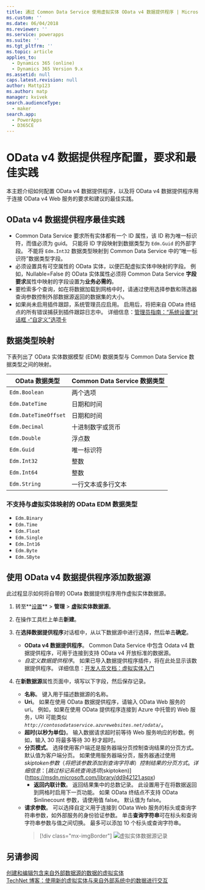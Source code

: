 ```yaml
---
title: 通过 Common Data Service 使用虚拟实体 OData v4 数据提供程序 | MicrosoftDocs
ms.custom: ''
ms.date: 06/04/2018
ms.reviewer: ''
ms.service: powerapps
ms.suite: ''
ms.tgt_pltfrm: ''
ms.topic: article
applies_to:
  - Dynamics 365 (online)
  - Dynamics 365 Version 9.x
ms.assetid: null
caps.latest.revision: null
author: Mattp123
ms.author: matp
manager: kvivek
search.audienceType:
  - maker
search.app:
  - PowerApps
  - D365CE
---
```


# <a name="odata-v4-data-provider-configuration-requirements-and-best-practices"></a>OData v4 数据提供程序配置，要求和最佳实践

本主题介绍如何配置 OData v4 数据提供程序，以及将 OData v4 数据提供程序用于连接 OData v4 Web 服务的要求和建议的最佳实践。 

## <a name="odata-v4-data-provider-best-practices"></a>OData v4 数据提供程序最佳实践

- Common Data Service 要求所有实体都有一个 ID 属性，该 ID 称为唯一标识符，而值必须为 guid。  只能将 ID 字段映射到数据类型为 `Edm.Guid` 的外部字段。  不能将 `Edm.Int32` 数据类型映射到 Common Data Service 中的“唯一标识符”数据类型字段。
-  必须设置具有可空属性的 OData 实体，以便匹配虚拟实体中映射的字段。 例如，Nullable=False 的 OData 实体属性必须将 Common Data Service **字段要求**属性中映射的字段设置为**业务必需的**。 
- 要检索多个查询，如在将数据加载到网格中时，请通过使用选择参数和筛选器查询参数控制外部数据源返回的数据集的大小。
- 如果尚未启用插件跟踪，系统管理员应启用。 启用后，将把来自 OData 终结点的所有错误捕获到插件跟踪日志中。 详细信息：[管理员指南：“系统设置”对话框 -“自定义”选项卡](/dynamics365/customer-engagement/admin/system-settings-dialog-box-customization-tab) 

## <a name="data-type-mapping"></a>数据类型映射

下表列出了 OData 实体数据模型 (EDM) 数据类型与 Common Data Service 数据类型之间的映射。 

|OData 数据类型|Common Data Service 数据类型  |
|---------|---------|
|`Edm.Boolean`|两个选项|
|`Edm.DateTime`|日期和时间|
|`Edm.DateTimeOffset`|日期和时间|
|`Edm.Decimal`|十进制数字或货币|
|`Edm.Double`|浮点数|
|`Edm.Guid`|唯一标识符|
|`Edm.Int32`|整数|
|`Edm.Int64`|整数|
|`Edm.String`|一行文本或多行文本|


### <a name="odata-edm-data-types-that-are-not-supported-for-mapping-with-virtual-entities"></a>不支持与虚拟实体映射的 OData EDM 数据类型 

- `Edm.Binary`
- `Edm.Time` 
- `Edm.Float`
- `Edm.Single` 
- `Edm.Int16` 
- `Edm.Byte` 
- `Edm.SByte`

 
## <a name="add-a-data-source-using-the-odata-v4-data-provider"></a>使用 OData v4 数据提供程序添加数据源

此过程显示如何将自带的 OData 数据提供程序用作虚拟实体数据源。   
  
1. 转至**[设置](../model-driven-apps/advanced-navigation.md#settings)** > **管理** > **虚拟实体数据源**。  
1. 在操作工具栏上单击**新建**。  
1. 在**选择数据提供程序**对话框中，从以下数据源中进行选择，然后单击**确定**。  
  
    - **OData v4 数据提供程序**。 Common Data Service 中包含 Odata v4 数据提供程序，可用于连接到支持 OData v4 开放标准的数据源。  
    - *自定义数据提供程序*。 如果已导入数据提供程序插件，将在此处显示该数据提供程序。 详细信息：[开发人员文档：虚拟实体入门](/dynamics365/customer-engagement/developer/virtual-entities/get-started-ve)  
    
1. 在**新数据源**属性页面中，填写以下字段，然后保存记录。  
  
    - **名称**。 键入用于描述数据源的名称。  
    - **Uri**。 如果在使用 OData 数据提供程序，请输入 OData Web 服务的 uri。 例如，如果在使用 OData 提供程序连接到 Azure 中托管的 Web 服务，URI 可能类似 *`http://contosodataservice.azurewebsites.net/odata/`*。  
    - **超时(以秒为单位)**。 输入数据请求超时前等待 Web 服务响应的秒数。例如，输入 30 将最多等待 30 秒才超时。  
    - **分页模式**。 选择使用客户端还是服务器端分页控制查询结果的分页方式。 默认值为客户端分页。 如果使用服务器端分页，服务器通过使用 $skiptoken 参数（将把该参数添加到查询字符串）控制结果的分页方式。 详细信息：[跳过标记系统查询选项 ($skiptoken)](https://msdn.microsoft.com/library/dd942121.aspx)  
        -  **返回内联计数**。 返回结果集中的总数记录。 此设置用于在将数据返回到网格时启用下一页功能。 如果 OData 终结点不支持 OData $inlinecount 参数，请使用值 false。 默认值为 false。
    - **请求参数**。 可以选择自定义用于连接到 OData Web 服务的标头或查询字符串参数，如外部服务的身份验证参数。 单击**查询字符串**可在标头和查询字符串参数与值之间切换。 最多可以添加 10 个标头或查询字符串。 
        > [!div class="mx-imgBorder"] 
        > ![虚拟实体数据源记录](media/virtual-entity-data-source.png) 


## <a name="see-also"></a>另请参阅  

[创建和编辑包含来自外部数据源的数据的虚拟实体](create-edit-virtual-entities.md) <br/>
[TechNet 博客：使用新的虚拟实体与来自外部系统中的数据进行交互](https://blogs.technet.microsoft.com/lystavlen/2017/09/08/virtual-entities/)
